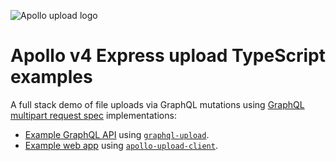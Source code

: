 ![Apollo upload logo](https://cdn.jsdelivr.net/gh/jaydenseric/apollo-upload-client@1.0.0/apollo-upload-logo.svg)

# Apollo v4 Express upload TypeScript examples

A full stack demo of file uploads via GraphQL mutations using [GraphQL multipart request spec](https://github.com/jaydenseric/graphql-multipart-request-spec) implementations:

- [Example GraphQL API](api) using [`graphql-upload`](https://npm.im/graphql-upload).
- [Example web app](app) using [`apollo-upload-client`](https://npm.im/apollo-upload-client).

